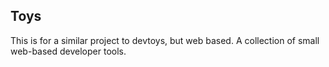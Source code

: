 ## Toys

This is for a similar project to devtoys, but web based. A collection of small web-based developer tools.
